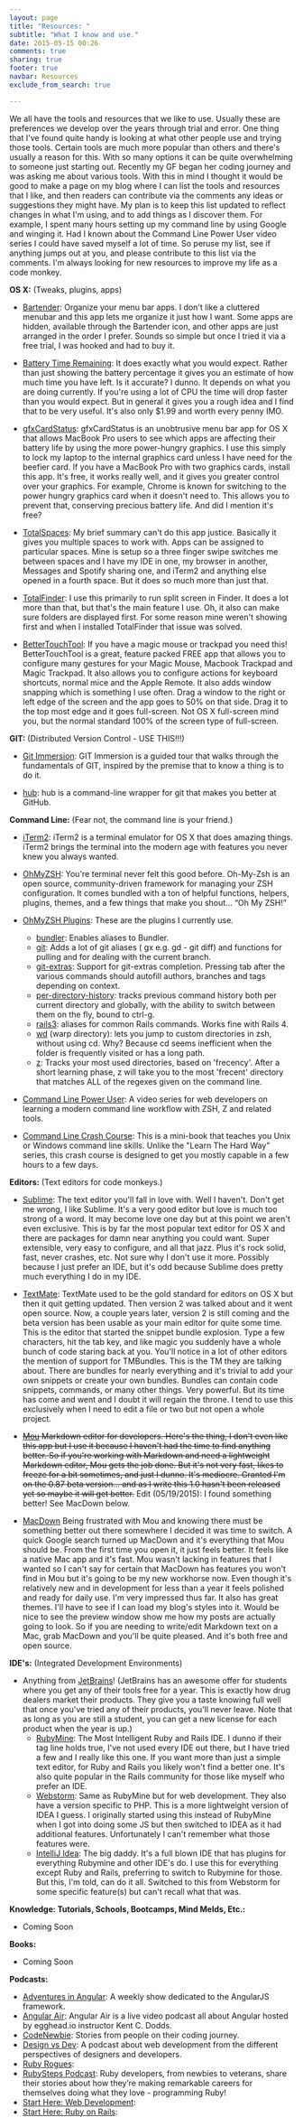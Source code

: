 ```yaml
---
layout: page
title: "Resources: "
subtitle: "What I know and use."
date: 2015-05-15 00:26
comments: true
sharing: true
footer: true
navbar: Resources
exclude_from_search: true

---
```


We all have the tools and resources that we like to use. Usually these are preferences we develop over the years through trial and error. One thing that I've found quite handy is looking at what other people use and trying those tools. Certain tools are much more popular than others and there's usually a reason for this. With so many options it can be quite overwhelming to someone just starting out. Recently my GF began her coding journey and was asking me about various tools. With this in mind I thought it would be good to make a page on my blog where I can list the tools and resources that I like, and then readers can contribute via the comments any ideas or suggestions they might have. My plan is to keep this list updated to reflect changes in what I'm using, and to add things as I discover them. For example, I spent many hours setting up my command line by using Google and winging it. Had I known about the Command Line Power User video series I could have saved myself a lot of time. So peruse my list, see if anything jumps out at you, and please contribute to this list via the comments. I'm always looking for new resources to improve my life as a code monkey.

**OS X:** (Tweaks, plugins, apps)

* [Bartender](http://www.macbartender.com/): Organize your menu bar apps. I don't like a cluttered menubar and this app lets me organize it just how I want. Some apps are hidden, available through the Bartender icon, and other apps are just arranged in the order I prefer. Sounds so simple but once I tried it via a free trial, I was hooked and had to buy it.

* [Battery Time Remaining](https://itunes.apple.com/us/app/battery-time-remaining/id551420833?mt=12): It does exactly what you would expect. Rather than just showing the battery percentage it gives you an estimate of how much time you have left. Is it accurate? I dunno. It depends on what you are doing currently. If you're using a lot of CPU the time will drop faster than you would expect. But in general it gives you a rough idea and I find that to be very useful. It's also only $1.99 and worth every penny IMO.

* [gfxCardStatus](https://gfx.io/): gfxCardStatus is an unobtrusive menu bar app for OS X that allows MacBook Pro users to see which apps are affecting their battery life by using the more power-hungry graphics. I use this simply to lock my laptop to the internal graphics card unless I have need for the beefier card. If you have a MacBook Pro with two graphics cards, install this app. It's free, it works really well, and it gives you greater control over your graphics. For example, Chrome is known for switching to the power hungry graphics card when it doesn't need to. This allows you to prevent that, conserving precious battery life. And did I mention it's free?

* [TotalSpaces](http://totalspaces.binaryage.com/): My brief summary can't do this app justice. Basically it gives you multiple spaces to work with. Apps can be assigned to particular spaces. Mine is setup so a three finger swipe switches me between spaces and I have my IDE in one, my browser in another, Messages and Spotify sharing one, and iTerm2 and anything else opened in a fourth space. But it does so much more than just that.

* [TotalFinder](http://totalfinder.binaryage.com/): I use this primarily to run split screen in Finder. It does a lot more than that, but that's the main feature I use. Oh, it also can make sure folders are displayed first. For some reason mine weren't showing first and when I installed TotalFinder that issue was solved.

* [BetterTouchTool](http://www.bettertouchtool.net/): If you have a magic mouse or trackpad you need this! BetterTouchTool is a great, feature packed FREE app that allows you to configure many gestures for your Magic Mouse, Macbook Trackpad and Magic Trackpad. It also allows you to configure actions for keyboard shortcuts, normal mice and the Apple Remote. It also adds window snapping which is something I use often. Drag a window to the right or left edge of the screen and the app goes to 50% on that side. Drag it to the top most edge and it goes full-screen. Not OS X full-screen mind you, but the normal standard 100% of the screen type of full-screen.

**GIT:** (Distributed Version Control - USE THIS!!!)

* [Git Immersion](http://gitimmersion.com/index.html): GIT Immersion is a guided tour that walks through the fundamentals of GIT, inspired by the premise that to know a thing is to do it.

* [hub](https://hub.github.com/): hub is a command-line wrapper for git that makes you better at GitHub.

	
**Command Line:** (Fear not, the command line is your friend.)

* [iTerm2](https://www.iterm2.com/): iTerm2 is a terminal emulator for OS X that does amazing things. iTerm2 brings the terminal into the modern age with features you never knew you always wanted.

* [OhMyZSH](http://ohmyz.sh/): You're terminal never felt this good before. Oh-My-Zsh is an open source, community-driven framework for managing your ZSH configuration. It comes bundled with a ton of helpful functions, helpers, plugins, themes, and a few things that make you shout... “Oh My ZSH!”

* [OhMyZSH Plugins](/oh-my-zsh/wiki/Plugins): These are the plugins I currently use.
    + [bundler](): Enables aliases to Bundler.
    + [git](https://github.com/robbyrussell/oh-my-zsh/wiki/Plugins#git): Adds a lot of git aliases ( gx e.g. gd - git diff) and functions for pulling and for dealing with the current branch.
    + [git-extras](https://github.com/robbyrussell/oh-my-zsh/wiki/Plugins#git-extras): Support for git-extras completion. Pressing tab after the various commands should autofill authors, branches and tags depending on context.
    + [per-directory-history](https://github.com/robbyrussell/oh-my-zsh/wiki/Plugins#per-directory-history): tracks previous command history both per current directory and globally, with the ability to switch between them on the fly, bound to ctrl-g.
    + [rails3](https://github.com/robbyrussell/oh-my-zsh/wiki/Plugins#rails3): aliases for common Rails commands. Works fine with Rails 4.
    + [wd](https://github.com/robbyrussell/oh-my-zsh/wiki/Plugins#wd) (warp directory): lets you jump to custom directories in zsh, without using cd. Why? Because cd seems inefficient when the folder is frequently visited or has a long path.
    + [z](https://github.com/robbyrussell/oh-my-zsh/tree/master/plugins/z): Tracks your most used directories, based on 'frecency'. After  a  short  learning  phase, z will take you to the most 'frecent' directory that matches ALL of the regexes given on the command line.

* [Command Line Power User](http://commandlinepoweruser.com/): A video series for web developers on learning a modern command line workflow with ZSH, Z and related tools.

* [Command Line Crash Course](http://cli.learncodethehardway.org/): This is a mini-book that teaches you Unix or Windows command line skills. Unlike the "Learn The Hard Way" series, this crash course is designed to get you mostly capable in a few hours to a few 	days.

**Editors:** (Text editors for code monkeys.)

* [Sublime](http://www.sublimetext.com/): The text editor you'll fall in love with. Well I haven't. Don't get me wrong, I like Sublime. It's a very good editor but love is much too strong of a word. It may become love one day but at this point we aren't even exclusive. This is by far the most popular text editor for OS X and there are packages for damn near anything you could want. Super extensible, very easy to configure, and all that jazz. Plus it's rock solid, fast, never crashes, etc. Not sure why I don't use it more. Possibly because I just prefer an IDE, but it's odd because Sublime does pretty much everything I do in my IDE.

* [TextMate](https://macromates.com/): TextMate used to be the gold standard for editors on OS X but then it quit getting updated. Then version 2 was talked about and it went open source. Now, a couple years later, version 2 is still coming and the beta version has been usable as your main editor for quite some time. This is the editor that started the snippet bundle explosion. Type a few characters, hit the tab key, and like magic you suddenly have a whole bunch of code staring back at you. You'll notice in a lot of other editors the mention of support for TMBundles. This is the TM they are talking about. There are bundles for nearly everything and it's trivial to add your own snippets or create your own bundles. Bundles can contain code snippets, commands, or many other things. Very powerful. But its time has come and went and I doubt it will regain the throne. I tend to use this exclusively when I need to edit a file or two but not open a whole project.

* ~~[Mou](http://25.io/mou/) Markdown editor for developers. Here's the thing, I don't even like this app but I use it because I haven't had the time to find anything better. So if you're working with Markdown and need a lightweight Markdown editor, Mou gets the job done. But it's not very fast, likes to freeze for a bit sometimes, and just I dunno. It's mediocre. Granted I'm on the 0.87 beta version... and as I write this 1.0 hasn't been released yet so maybe it will get better.~~ Edit (05/19/2015): I found something better! See MacDown below. 

* [MacDown](http://macdown.uranusjr.com/) Being frustrated with Mou and knowing there must be something better out there somewhere I decided it was time to switch. A quick Google search turned up MacDown and it's everything that Mou should be. From the first time you open it, it just feels better. It feels like a native Mac app and it's fast. Mou wasn't lacking in features that I wanted so I can't say for certain that MacDown has features you won't find in Mou but it's going to be my new workhorse now. Even though it's relatively new and in development for less than a year it feels polished and ready for daily use. I'm very impressed thus far. It also has great themes. I'll have to see if I can load my blog's styles into it. Would be nice to see the preview window show me how my posts are actually going to look. So if you are needing to write/edit Markdown text on a Mac, grab MacDown and you'll be quite pleased. And it's both free and open source.

**IDE's:** (Integrated Development Environments)

* Anything from [JetBrains](https://www.jetbrains.com/)! (JetBrains has an awesome offer for students where you get any of their tools free for a year. This is exactly how drug dealers market their products. They give you a taste knowing full well that once you've tried any of their products, you'll never leave. Note that as long as you are still a student, you can get a new license for each product when the year is up.)
    + [RubyMine](https://www.jetbrains.com/ruby/): The Most Intelligent Ruby and Rails IDE. I dunno if their tag line holds true, I've not used every IDE out there, but I have tried a few and I really like this one. If you want more than just a simple text editor, for Ruby and Rails you likely won't find a better one. It's also quite popular in the Rails community for those like myself who prefer an IDE.
    + [Webstorm](https://www.jetbrains.com/webstorm/): Same as RubyMine but for web development. They also have a version specific to PHP. This is a more lightweight version of IDEA I guess. I originally started using this instead of RubyMine when I got into doing some JS but then switched to IDEA as it had additional features. Unfortunately I can't remember what those features were.
    + [IntelliJ Idea](https://www.jetbrains.com/idea/): The big daddy. It's a full blown IDE that has plugins for everything Rubymine and other IDE's do. I use this for everything except Ruby and Rails, preferring to switch to Rubymine for those. But this, I'm told, can do it all. Switched to this from Webstorm for some specific feature(s) but can't recall what that was.
    
**Knowledge: Tutorials, Schools, Bootcamps, Mind Melds, Etc.:**

* Coming Soon
    
**Books:**

* Coming Soon
    
**Podcasts:**

* [Adventures in Angular](http://devchat.tv/adventures-in-angular): A weekly show dedicated to the AngularJS framework.
* [Angular Air](http://angular-air.com/): Angular Air is a live video podcast all about Angular hosted by egghead.io instructor Kent C. Dodds.
* [CodeNewbie](http://www.codenewbie.org/podcast): Stories from people on their coding journey.
* [Design vs Dev](http://agileleague.com/feed/podcast): A podcast about web development from the different perspectives of designers and developers.
* [Ruby Rogues](http://feeds.feedwrench.com/RubyRogues.rss):
* [RubySteps Podcast](http://feeds.soundcloud.com/users/soundcloud:users:144422125/sounds.rss): Ruby developers, from newbies to veterans, share their stories about how they’re making remarkable careers for themselves doing what they love - programming Ruby!
* [Start Here: Web Development](http://starthere.fm/category/webdev/feed): 
* [Start Here: Ruby on Rails](): 


